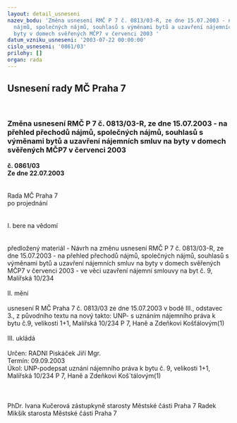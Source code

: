 ```yaml
---
layout: detail_usneseni
nazev_bodu: 'Změna usnesení RMČ P 7 č. 0813/03-R, ze dne 15.07.2003 - na přehled přechodů
  nájmů, společných nájmů, souhlasů s výměnami bytů a uzavření nájemních smluv na
  byty v domech svěřených MČP7 v červenci 2003 '
datum_vzniku_usneseni: '2003-07-22 00:00:00'
cislo_usneseni: '0861/03'
prilohy: []
organ: rada
---
```

<div id="ucUsn_pList" class="usn">
	<span><h2>Usnesení rady MČ Praha 7 </h2>
<br></span><div class="standBody">
<span><h3>Změna usnesení RMČ P 7 č. 0813/03-R, ze dne 15.07.2003 - na přehled přechodů nájmů, společných nájmů, souhlasů s výměnami bytů a uzavření nájemních smluv na byty v domech svěřených MČP7 v červenci 2003 </h3></span><div class="center">
		<strong>č. 0861/03</strong><br>
	</div>
<div class="center">
		<strong>Ze dne 22.07.2003</strong><br><br>
	</div>
<br>Rada MČ Praha 7<br>po projednání<br><br><br>I.	bere na vědomí<br><br> <br>předložený materiál - Návrh na změnu usnesení RMČ P 7 č. 0813/03-R, ze dne 15.07.2003 - na přehled přechodů nájmů, společných nájmů, souhlasů s výměnami bytů a uzavření nájemních smluv na byty v domech svěřených MČP7 v červenci 2003 - ve věci uzavření nájemní smlouvy na byt č. 9, Malířská 10/234<br><br>II.	mění <br><br>usnesení R MČ Praha 7 č. 0813/03 ze dne 15.07.2003 v bodě III., odstavec 3., z původního textu na nový takto: UNP- s uznáním nájemního práva k bytu č.9, velikosti 1+1, Malířská 10/234 P 7, Haně a Zdeňkovi Košťálovým(1)<br><br>III.	ukládá <br><br>Určen:	RADNI Piskáček Jiří Mgr.<br>Termín: 09.09.2003<br>Úkol:	UNP-podepsat uznání nájemního práva k bytu č. 9, velikosti 1+1, Malířská 10/234 P 7, Haně a Zdeňkovi Koš´tálovým(1) <br> <br> <br>	<br>PhDr. Ivana Kučerová zástupkyně starosty Městské části Praha 7	 Radek Mikšík starosta Městské části Praha 7<br>	<br><br>
</div>
</div>